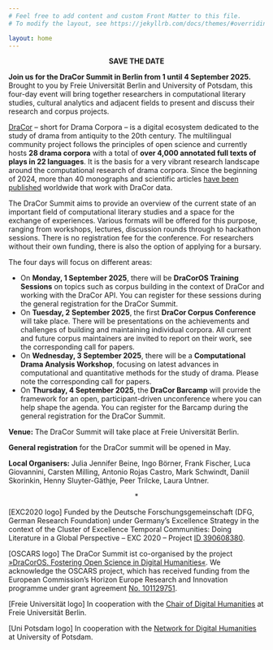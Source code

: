 ```yaml
---
# Feel free to add content and custom Front Matter to this file.
# To modify the layout, see https://jekyllrb.com/docs/themes/#overriding-theme-defaults

layout: home
---
```

<p align="center"><b>SAVE THE DATE</b></p>

**Join us for the DraCor Summit in Berlin from 1 until 4 September 2025.** Brought to you by Freie Universität Berlin and University of Potsdam, this four-day event will bring together researchers in computational literary studies, cultural analytics and adjacent fields to present and discuss their research and corpus projects.

[DraCor](https://dracor.org/) – short for Drama Corpora – is a digital ecosystem dedicated to the study of drama from antiquity to the 20th century. The multilingual community project follows the principles of open science and currently hosts **28 drama corpora** with a total of **over 4,000 annotated full texts of plays in 22 languages**. It is the basis for a very vibrant research landscape around the computational research of drama corpora. Since the beginning of 2024, more than 40 monographs and scientific articles [have been published](https://dracor.org/doc/research) worldwide that work with DraCor data.

The DraCor Summit aims to provide an overview of the current state of an important field of computational literary studies and a space for the exchange of experiences. Various formats will be offered for this purpose, ranging from workshops, lectures, discussion rounds through to hackathon sessions.
There is no registration fee for the conference. For researchers without their own funding, there is also the option of applying for a bursary.

The four days will focus on different areas:

* On **Monday, 1 September 2025**, there will be **DraCorOS Training Sessions** on topics such as corpus building in the context of DraCor and working with the DraCor API. You can register for these sessions during the general registration for the DraCor Summit.
* On **Tuesday, 2 September 2025**, the first **DraCor Corpus Conference** will take place. There will be presentations on the achievements and challenges of building and maintaining individual corpora. All current and future corpus maintainers are invited to report on their work, see the corresponding call for papers.
* On **Wednesday, 3 September 2025**, there will be a **Computational Drama Analysis Workshop**, focusing on latest advances in computational and quantitative methods for the study of drama. Please note the corresponding call for papers.
* On **Thursday, 4 September 2025**, the **DraCor Barcamp** will provide the framework for an open, participant-driven unconference where you can help shape the agenda. You can register for the Barcamp during the general registration for the DraCor Summit.

**Venue:** The DraCor Summit will take place at Freie Universität Berlin.

**General registration** for the DraCor summit will be opened in May.

**Local Organisers:** Julia Jennifer Beine, Ingo Börner, Frank Fischer, Luca Giovannini, Carsten Milling, Antonio Rojas Castro, Mark Schwindt, Daniil Skorinkin, Henny Sluyter-Gäthje, Peer Trilcke, Laura Untner.

<p align="center">*</p>

[EXC2020 logo] Funded by the Deutsche Forschungsgemeinschaft (DFG, German Research Foundation) under Germany’s Excellence Strategy in the context of the Cluster of Excellence Temporal Communities: Doing Literature in a Global Perspective – EXC 2020 – Project [ID 390608380](https://gepris.dfg.de/gepris/projekt/390608380).

[OSCARS logo] The DraCor Summit ist co-organised by the project [»DraCorOS. Fostering Open Science in Digital Humanities«](https://oscars-project.eu/projects/dracoros-fostering-open-science-digital-humanities-connecting-dracor-ecosystem-eosc). We acknowledge the OSCARS project, which has received funding from the European Commission’s Horizon Europe Research and Innovation programme under grant agreement [No. 101129751](https://cordis.europa.eu/project/id/101129751).

[Freie Universität logo] In cooperation with the [Chair of Digital Humanities](https://www.geisteswissenschaften.fu-berlin.de/we02/digital-humanities/index.html) at Freie Universität Berlin.

[Uni Potsdam logo] In cooperation with the [Network for Digital Humanities](https://www.uni-potsdam.de/en/digital-humanities) at University of Potsdam.
